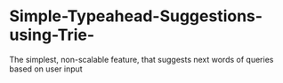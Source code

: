 # Simple-Typeahead-Suggestions-using-Trie-
The simplest, non-scalable feature, that suggests next words of queries based on user input 
